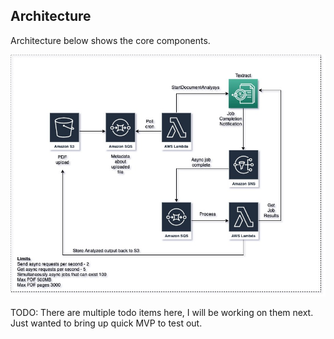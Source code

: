 ## Architecture

Architecture below shows the core components. 

![](arch.png)

TODO: There are multiple todo items here, I will be working on them next. Just wanted to bring up quick MVP to test out.